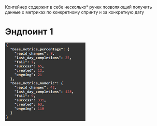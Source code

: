 Контейнер содержит в себе несколько* ручек позволяющий получить данные о метриках по конкретному спринту и за конкретную дату 
# Эндпоинт 1
![Alt text](pics/pic.png)